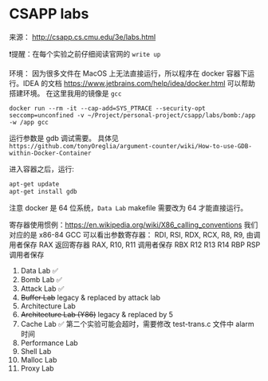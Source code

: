 # CSAPP labs

来源： http://csapp.cs.cmu.edu/3e/labs.html

❗️提醒：在每个实验之前仔细阅读官网的 `write up`

环境：
因为很多文件在 MacOS 上无法直接运行，所以程序在 docker 容器下运行。IDEA 的文档 https://www.jetbrains.com/help/idea/docker.html 可以帮助搭建环境。
在这里我用的镜像是 `gcc`

`docker run --rm -it --cap-add=SYS_PTRACE --security-opt seccomp=unconfined -v ~/Project/personal-project/csapp/labs/bomb:/app -w /app gcc`

运行参数是 gdb 调试需要。 具体见 `https://github.com/tonyOreglia/argument-counter/wiki/How-to-use-GDB-within-Docker-Container`

进入容器之后，运行:
```sh
apt-get update
apt-get install gdb
```
注意 docker 是 64 位系统，`Data Lab` makefile 需要改为 64 才能直接运行。

寄存器使用惯例：https://en.wikipedia.org/wiki/X86_calling_conventions
我们对应的是 x86-84 GCC 可以看出参数寄存器：
RDI, RSI, RDX, RCX, R8, R9, 由调用者保存
RAX 返回寄存器
RAX, R10, R11 调用者保存
RBX R12 R13 R14 RBP RSP 调用者保存

1. Data Lab ✅
2. Bomb Lab ✅
3. Attack Lab ✅
4. ~~Buffer Lab~~ legacy & replaced by attack lab
5. Architecture Lab
6. ~~Architecture Lab (Y86)~~ legacy & replaced by 5
7. Cache Lab ✅
   第二个实验可能会超时，需要修改 test-trans.c 文件中 alarm 时间
8. Performance Lab
9. Shell Lab
10. Malloc Lab
11. Proxy Lab

